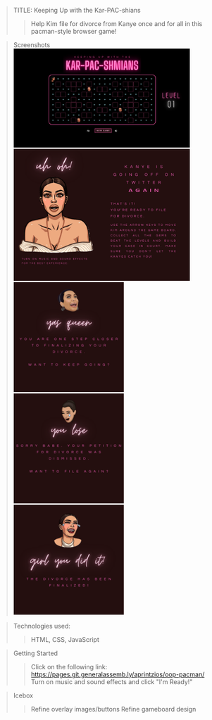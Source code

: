 >TITLE: Keeping Up with the Kar-PAC-shians
>>Help Kim file for divorce from Kanye once and for all in this pacman-style browser game!


>Screenshots <br>
    <img src="./img/gamePlay.png" width="400"> <br>
    <img src="./img/overlayStart.png" width="400"> <br>
    <img src="./img/overlayWin.png" width="250">
    <img src="./img/overlayLose.png" width="250">
    <img src="./img/overlayFinal.png" width="250">



>Technologies used:
>> HTML, CSS, JavaScript

>Getting Started
>>Click on the following link: https://pages.git.generalassemb.ly/aprintzios/oop-pacman/ <br>
>>Turn on music and sound effects and click "I'm Ready!"

>Icebox
>>Refine overlay images/buttons
>>Refine gameboard design
